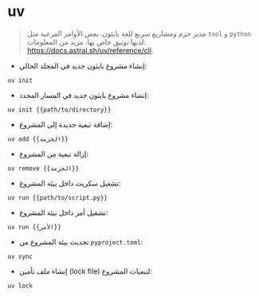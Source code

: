 # uv

> مدير حزم ومشاريع سريع للغة بايثون.
> بعض الأوامر الفرعية مثل `tool` و `python` لديها توثيق خاص بها.
> مزيد من المعلومات: <https://docs.astral.sh/uv/reference/cli>.

- إنشاء مشروع بايثون جديد في المجلد الحالي:

`uv init`

- إنشاء مشروع بايثون جديد في المسار المحدد:

`uv init {{path/to/directory}}`

- إضافة تبعية جديدة إلى المشروع:

`uv add {{الحزمة}}`

- إزالة تبعية من المشروع:

`uv remove {{الحزمة}}`

- تشغيل سكربت داخل بيئة المشروع:

`uv run {{path/to/script.py}}`

- تشغيل أمر داخل بيئة المشروع:

`uv run {{الأمر}}`

- تحديث بيئة المشروع من `pyproject.toml`:

`uv sync`

- إنشاء ملف تأمين (lock file) لتبعيات المشروع:

`uv lock`
